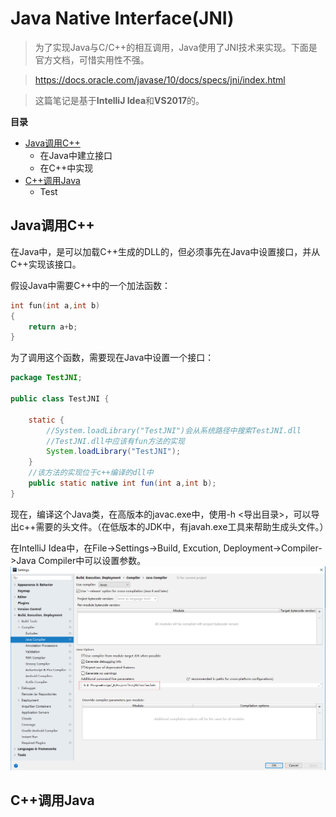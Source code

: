 # Java Native Interface(JNI)

> 为了实现Java与C/C++的相互调用，Java使用了JNI技术来实现。下面是官方文档，可惜实用性不强。

> https://docs.oracle.com/javase/10/docs/specs/jni/index.html

> 这篇笔记是基于**IntelliJ Idea**和**VS2017**的。

**目录**

* [Java调用C++](#javausecpp)
  * 在Java中建立接口
  * 在C++中实现
* [C++调用Java](#cppusejava)
  * Test

<a name="javausecpp"></a>
## Java调用C++

在Java中，是可以加载C++生成的DLL的，但必须事先在Java中设置接口，并从C++实现该接口。

假设Java中需要C++中的一个加法函数：

```cpp
int fun(int a,int b)
{
    return a+b;
}
```

为了调用这个函数，需要现在Java中设置一个接口：

```java
package TestJNI;

public class TestJNI {

    static {
        //System.loadLibrary("TestJNI")会从系统路径中搜索TestJNI.dll
        //TestJNI.dll中应该有fun方法的实现
        System.loadLibrary("TestJNI");
    }
    //该方法的实现位于c++编译的dll中
    public static native int fun(int a,int b);
}
```

现在，编译这个Java类，在高版本的javac.exe中，使用-h <导出目录>，可以导出c++需要的头文件。（在低版本的JDK中，有javah.exe工具来帮助生成头文件。）

在IntelliJ Idea中，在File->Settings->Build, Excution, Deployment->Compiler->Java Compiler中可以设置参数。
![](_v_images/1536565849_7734.png)


<a name="cppusejava"></a>
## C++调用Java


